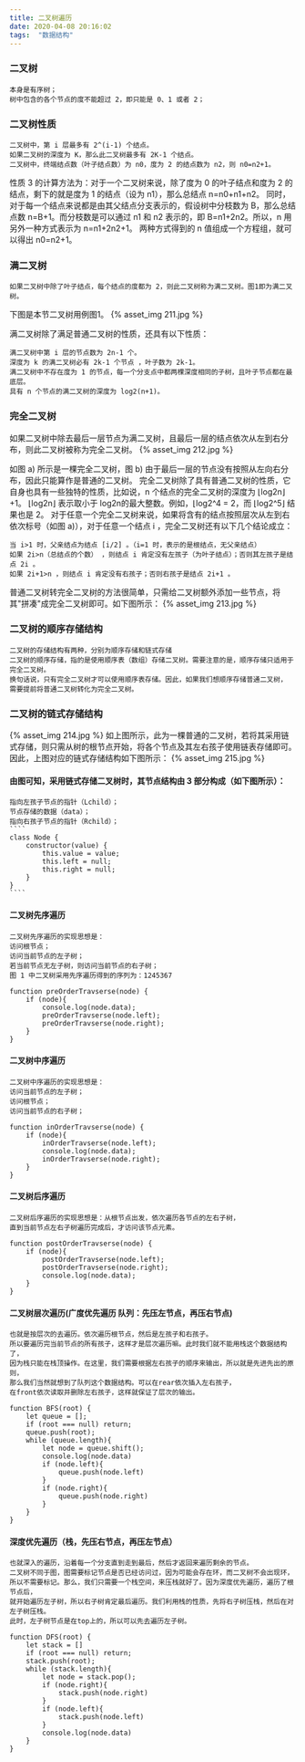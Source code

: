 ```yaml
---
title: 二叉树遍历
date: 2020-04-08 20:16:02
tags:  "数据结构"
---
```


### 二叉树

    本身是有序树；
    树中包含的各个节点的度不能超过 2，即只能是 0、1 或者 2；
    
### 二叉树性质 

    二叉树中，第 i 层最多有 2^(i-1) 个结点。
    如果二叉树的深度为 K，那么此二叉树最多有 2K-1 个结点。
    二叉树中，终端结点数（叶子结点数）为 n0，度为 2 的结点数为 n2，则 n0=n2+1。
    
性质 3 的计算方法为：对于一个二叉树来说，除了度为 0 的叶子结点和度为 2 的结点，剩下的就是度为 1 的结点（设为 n1），那么总结点 n=n0+n1+n2。
同时，对于每一个结点来说都是由其父结点分支表示的，假设树中分枝数为 B，那么总结点数 n=B+1。而分枝数是可以通过 n1 和 n2 表示的，即 B=n1+2n2。所以，n 用另外一种方式表示为 n=n1+2n2+1。
两种方式得到的 n 值组成一个方程组，就可以得出 n0=n2+1。

### 满二叉树

    如果二叉树中除了叶子结点，每个结点的度都为 2，则此二叉树称为满二叉树。图1即为满二叉树。
    
下图是本节二叉树用例图1。
   {% asset_img 211.jpg %}

满二叉树除了满足普通二叉树的性质，还具有以下性质：

    满二叉树中第 i 层的节点数为 2n-1 个。
    深度为 k 的满二叉树必有 2k-1 个节点 ，叶子数为 2k-1。
    满二叉树中不存在度为 1 的节点，每一个分支点中都两棵深度相同的子树，且叶子节点都在最底层。
    具有 n 个节点的满二叉树的深度为 log2(n+1)。

### 完全二叉树
如果二叉树中除去最后一层节点为满二叉树，且最后一层的结点依次从左到右分布，则此二叉树被称为完全二叉树。
   {% asset_img 212.jpg %}
   
如图 a) 所示是一棵完全二叉树，图 b) 由于最后一层的节点没有按照从左向右分布，因此只能算作是普通的二叉树。
完全二叉树除了具有普通二叉树的性质，它自身也具有一些独特的性质，比如说，n 个结点的完全二叉树的深度为 ⌊log2n⌋+1。
    ⌊log2​n⌋ 表示取小于 log2n的最大整数。例如，⌊log2^4 = 2，而 ⌊log2^5⌋ 结果也是 2。
对于任意一个完全二叉树来说，如果将含有的结点按照层次从左到右依次标号（如图 a)），对于任意一个结点 i ，完全二叉树还有以下几个结论成立：
   
    当 i>1 时，父亲结点为结点 [i/2] 。（i=1 时，表示的是根结点，无父亲结点）
    如果 2i>n（总结点的个数） ，则结点 i 肯定没有左孩子（为叶子结点）；否则其左孩子是结点 2i 。
    如果 2i+1>n ，则结点 i 肯定没有右孩子；否则右孩子是结点 2i+1 。
    
普通二叉树转完全二叉树的方法很简单，只需给二叉树额外添加一些节点，将其"拼凑"成完全二叉树即可。如下图所示：
   {% asset_img 213.jpg %}

### 二叉树的顺序存储结构

    二叉树的存储结构有两种，分别为顺序存储和链式存储
    二叉树的顺序存储，指的是使用顺序表（数组）存储二叉树。需要注意的是，顺序存储只适用于完全二叉树。
    换句话说，只有完全二叉树才可以使用顺序表存储。因此，如果我们想顺序存储普通二叉树，
    需要提前将普通二叉树转化为完全二叉树。

### 二叉树的链式存储结构

   {% asset_img 214.jpg %}
   如上图所示，此为一棵普通的二叉树，若将其采用链式存储，则只需从树的根节点开始，将各个节点及其左右孩子使用链表存储即可。因此，上图对应的链式存储结构如下图所示：
   {% asset_img 215.jpg %}
   
#### 由图可知，采用链式存储二叉树时，其节点结构由 3 部分构成（如下图所示）：
   
    指向左孩子节点的指针（Lchild）；
    节点存储的数据（data）；
    指向右孩子节点的指针（Rchild）；
    ````
    class Node {
        constructor(value) {
            this.value = value;
            this.left = null;
            this.right = null;
        }
    }
    ````
#### 二叉树先序遍历

    二叉树先序遍历的实现思想是：
    访问根节点；
    访问当前节点的左子树；
    若当前节点无左子树，则访问当前节点的右子树；
    图 1 中二叉树采用先序遍历得到的序列为：1245367
    
    function preOrderTravserse(node) {
        if (node){
            console.log(node.data);
            preOrderTravserse(node.left);
            preOrderTravserse(node.right);
        }
    }

 
#### 二叉树中序遍历

    二叉树中序遍历的实现思想是：
    访问当前节点的左子树；
    访问根节点；
    访问当前节点的右子树；
    
    function inOrderTravserse(node) {
        if (node){
            inOrderTravserse(node.left);
            console.log(node.data);
            inOrderTravserse(node.right);
        }
    }
    
#### 二叉树后序遍历

    二叉树后序遍历的实现思想是：从根节点出发，依次遍历各节点的左右子树，
    直到当前节点左右子树遍历完成后，才访问该节点元素。
    
    function postOrderTravserse(node) {
        if (node){
            postOrderTravserse(node.left);
            postOrderTravserse(node.right);
            console.log(node.data);
        }
    }
    
#### 二叉树层次遍历(广度优先遍历 队列：先压左节点，再压右节点)

    也就是按层次的去遍历。依次遍历根节点，然后是左孩子和右孩子。
    所以要遍历完当前节点的所有孩子，这样才是层次遍历嘛。此时我们就不能用栈这个数据结构了，
    因为栈只能在栈顶操作。在这里，我们需要根据左右孩子的顺序来输出，所以就是先进先出的原则，
    那么我们当然就想到了队列这个数据结构。可以在rear依次插入左右孩子，
    在front依次读取并删除左右孩子，这样就保证了层次的输出。
    
    function BFS(root) {
        let queue = [];
        if (root === null) return;
        queue.push(root);
        while (queue.length){
            let node = queue.shift();
            console.log(node.data)
            if (node.left){
                queue.push(node.left)
            }
            if (node.right){
                queue.push(node.right)
            }
        }
    }
    
#### 深度优先遍历（栈，先压右节点，再压左节点）

    也就深入的遍历，沿着每一个分支直到走到最后，然后才返回来遍历剩余的节点。
    二叉树不同于图，图需要标记节点是否已经访问过，因为可能会存在环，而二叉树不会出现环，
    所以不需要标记。那么，我们只需要一个栈空间，来压栈就好了。因为深度优先遍历，遍历了根节点后，
    就开始遍历左子树，所以右子树肯定最后遍历。我们利用栈的性质，先将右子树压栈，然后在对左子树压栈。
    此时，左子树节点是在top上的，所以可以先去遍历左子树。

    function DFS(root) {
        let stack = []
        if (root === null) return;
        stack.push(root);
        while (stack.length){
            let node = stack.pop();
            if (node.right){
                stack.push(node.right)
            }
            if (node.left){
                stack.push(node.left)
            }
            console.log(node.data)
        }
    }

